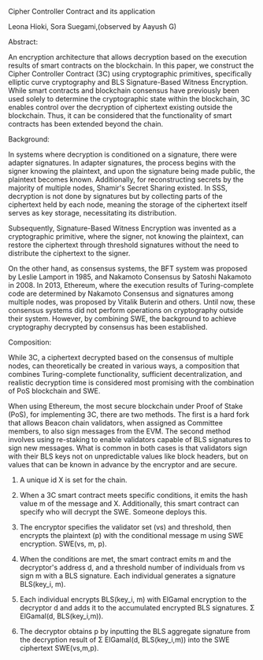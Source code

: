 Cipher Controller Contract and its application

Leona Hioki, Sora Suegami,(observed by Aayush G)

Abstract:

An encryption architecture that allows decryption based on the execution results of smart contracts on the blockchain. In this paper, we construct the Cipher Controller Contract (3C) using cryptographic primitives, specifically elliptic curve cryptography and BLS Signature-Based Witness Encryption. While smart contracts and blockchain consensus have previously been used solely to determine the cryptographic state within the blockchain, 3C enables control over the decryption of ciphertext existing outside the blockchain. Thus, it can be considered that the functionality of smart contracts has been extended beyond the chain.

Background:

In systems where decryption is conditioned on a signature, there were adapter signatures. In adapter signatures, the process begins with the signer knowing the plaintext, and upon the signature being made public, the plaintext becomes known. Additionally, for reconstructing secrets by the majority of multiple nodes, Shamir's Secret Sharing existed. In SSS, decryption is not done by signatures but by collecting parts of the ciphertext held by each node, meaning the storage of the ciphertext itself serves as key storage, necessitating its distribution.

Subsequently, Signature-Based Witness Encryption was invented as a cryptographic primitive, where the signer, not knowing the plaintext, can restore the ciphertext through threshold signatures without the need to distribute the ciphertext to the signer.

On the other hand, as consensus systems, the BFT system was proposed by Leslie Lamport in 1985, and Nakamoto Consensus by Satoshi Nakamoto in 2008. In 2013, Ethereum, where the execution results of Turing-complete code are determined by Nakamoto Consensus and signatures among multiple nodes, was proposed by Vitalik Buterin and others. Until now, these consensus systems did not perform operations on cryptography outside their system. However, by combining SWE, the background to achieve cryptography decrypted by consensus has been established.

Composition:

While 3C, a ciphertext decrypted based on the consensus of multiple nodes, can theoretically be created in various ways, a composition that combines Turing-complete functionality, sufficient decentralization, and realistic decryption time is considered most promising with the combination of PoS blockchain and SWE.

When using Ethereum, the most secure blockchain under Proof of Stake (PoS), for implementing 3C, there are two methods. The first is a hard fork that allows Beacon chain validators, when assigned as Committee members, to also sign messages from the EVM. The second method involves using re-staking to enable validators capable of BLS signatures to sign new messages. What is common in both cases is that validators sign with their BLS keys not on unpredictable values like block headers, but on values that can be known in advance by the encryptor and are secure.

1. A unique id X is set for the chain.

2. When a 3C smart contract meets specific conditions, it emits the hash value m of the message and X. Additionally, this smart contract can specify who will decrypt the SWE. Someone deploys this.

3. The encryptor specifies the validator set (vs) and threshold, then encrypts the plaintext (p) with the conditional message m using SWE encryption. SWE(vs, m, p).

4. When the conditions are met, the smart contract emits m and the decryptor's address d, and a threshold number of individuals from vs sign m with a BLS signature. Each individual generates a signature BLS(key_i, m).

5. Each individual encrypts BLS(key_i, m) with ElGamal encryption to the decryptor d and adds it to the accumulated encrypted BLS signatures. Σ ElGamal(d, BLS(key_i,m)).

6. The decryptor obtains p by inputting the BLS aggregate signature from the decryption result of Σ ElGamal(d, BLS(key_i,m)) into the SWE ciphertext SWE(vs,m,p).


